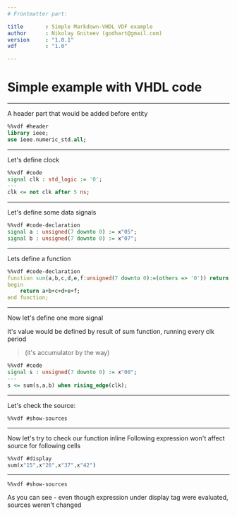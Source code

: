 ```yaml
---
# Frontmatter part:

title       : Simple Markdown-VHDL VDF example
author      : Nikolay Gniteev (godhart@gmail.com)
version     : "1.0.1"
vdf         : "1.0"

---
```


# Simple example with VHDL code

---

A header part that would be added before entity

```vhdl
%%vdf #header
library ieee;
use ieee.numeric_std.all;
```

---

Let's define clock


```vhdl
%%vdf #code
signal clk : std_logic := '0';
---
clk <= not clk after 5 ns;
```

---

Let's define some data signals

```vhdl
%%vdf #code-declaration
signal a : unsigned(7 downto 0) := x"05";
signal b : unsigned(7 downto 0) := x"07";
```

---

Lets define a function

```vhdl
%%vdf #code-declaration
function sum(a,b,c,d,e,f:unsigned(7 downto 0):=(others => '0')) return unsigned is
begin
    return a+b+c+d+e+f;
end function;
```

---

Now let's define one more signal

It's value would be defined by result of sum function, running every clk period

> (it's accumulator by the way)

```vhdl
%%vdf #code
signal s : unsigned(7 downto 0) := x"00";
---
s <= sum(s,a,b) when rising_edge(clk);
```

---

Let's check the source:

```
%%vdf #show-sources
```

---

Now let's try to check our function inline
Following expression won't affect source for following cells

```vhdl
%%vdf #display
sum(x"15",x"26",x"37",x"42")
```

---

```
%%vdf #show-sources
```

As you can see - even though expression under display tag were evaluated, sources weren't changed